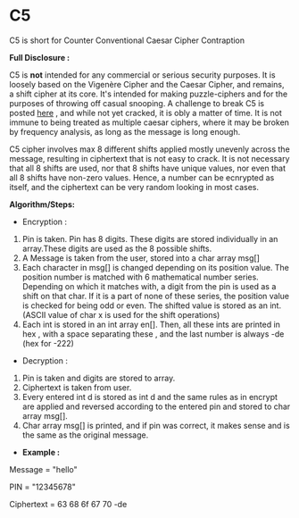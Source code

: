 # C5
C5 is short for Counter Conventional Caesar Cipher Contraption

**Full Disclosure :** 

C5 is **not** intended for any commercial or serious security purposes. It is loosely based on the Vigenère Cipher and the Caesar Cipher, and remains, a shift cipher at its core. It's intended for making puzzle-ciphers and for the purposes of throwing off casual snooping. A challenge to break C5 is posted [here](https://puzzling.stackexchange.com/questions/100920/can-you-crack-this-multiple-shift-cipher) , and while not yet cracked, it is obly a matter of time. It is not immune to being treated as multiple caesar ciphers, where it may be broken by frequency analysis, as long as the message is long enough. 

C5 cipher involves max 8 different shifts applied mostly unevenly across the message, resulting in ciphertext that is not easy to crack.
It is not necessary that all 8 shifts are used, nor that 8 shifts have unique values, nor even that all 8 shifts have non-zero values.
Hence, a number can be ecnrypted as itself, and the ciphertext can be very random looking in most cases.

**Algorithm/Steps:**

- Encryption :

1. Pin is taken. Pin has 8 digits. These digits are stored individually in an array.These digits are used as the 8 possible shifts.
2. A Message is taken from the user, stored into a char array msg[]
4. Each character in msg[] is changed depending on its position value. The position number is matched with 6 mathematical number series. Depending on which it matches with, a digit from the pin is used as a shift on that char. If it is a part of none of these series, the position value is checked for being odd or even. The shifted value is stored as an int.(ASCII value of char x is used for the shift operations)
5. Each int is stored in an int array en[]. Then, all these ints are printed in hex , with a space separating these , and the last number is always -de  (hex for -222)
- Decryption :

1. Pin is taken and digits are stored to array. 
2. Ciphertext is taken from user.
3. Every entered int d is stored as int d and the same rules as in encrypt are applied and reversed according to the entered pin and stored to char array msg[].
4. Char array msg[] is printed, and if pin was correct, it makes sense and is the same as the original message. 

- **Example :**

Message = "hello"

PIN = "12345678"

Ciphertext =  63 68 6f 67 70 -de 
